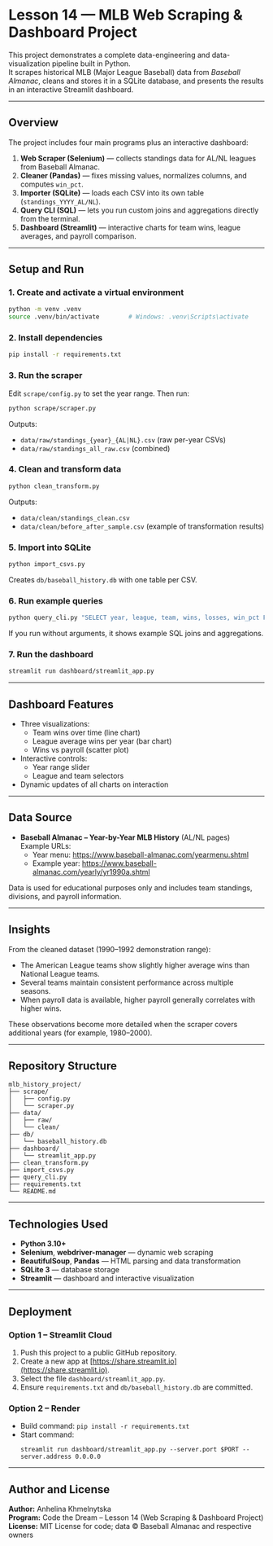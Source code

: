 # Lesson 14 — MLB Web Scraping & Dashboard Project

This project demonstrates a complete data-engineering and data-visualization pipeline built in Python.  
It scrapes historical MLB (Major League Baseball) data from *Baseball Almanac*, cleans and stores it in a SQLite database, and presents the results in an interactive Streamlit dashboard.

---

## Overview

The project includes four main programs plus an interactive dashboard:

1. **Web Scraper (Selenium)** — collects standings data for AL/NL leagues from Baseball Almanac.  
2. **Cleaner (Pandas)** — fixes missing values, normalizes columns, and computes `win_pct`.  
3. **Importer (SQLite)** — loads each CSV into its own table (`standings_YYYY_AL/NL`).  
4. **Query CLI (SQL)** — lets you run custom joins and aggregations directly from the terminal.  
5. **Dashboard (Streamlit)** — interactive charts for team wins, league averages, and payroll comparison.

---

## Setup and Run

### 1. Create and activate a virtual environment
```bash
python -m venv .venv
source .venv/bin/activate        # Windows: .venv\Scripts\activate
```

### 2. Install dependencies
```bash
pip install -r requirements.txt
```

### 3. Run the scraper
Edit `scrape/config.py` to set the year range. Then run:
```bash
python scrape/scraper.py
```

Outputs:
- `data/raw/standings_{year}_{AL|NL}.csv` (raw per-year CSVs)
- `data/raw/standings_all_raw.csv` (combined)

### 4. Clean and transform data
```bash
python clean_transform.py
```

Outputs:
- `data/clean/standings_clean.csv`
- `data/clean/before_after_sample.csv` (example of transformation results)

### 5. Import into SQLite
```bash
python import_csvs.py
```

Creates `db/baseball_history.db` with one table per CSV.

### 6. Run example queries
```bash
python query_cli.py "SELECT year, league, team, wins, losses, win_pct FROM standings_clean ORDER BY year, league, win_pct DESC LIMIT 10;"
```

If you run without arguments, it shows example SQL joins and aggregations.

### 7. Run the dashboard
```bash
streamlit run dashboard/streamlit_app.py
```

---

## Dashboard Features

- Three visualizations:
  - Team wins over time (line chart)
  - League average wins per year (bar chart)
  - Wins vs payroll (scatter plot)
- Interactive controls:
  - Year range slider
  - League and team selectors
- Dynamic updates of all charts on interaction

---

## Data Source

- **Baseball Almanac – Year-by-Year MLB History** (AL/NL pages)  
  Example URLs:  
  - Year menu: https://www.baseball-almanac.com/yearmenu.shtml  
  - Example year: https://www.baseball-almanac.com/yearly/yr1990a.shtml  

Data is used for educational purposes only and includes team standings, divisions, and payroll information.

---

## Insights

From the cleaned dataset (1990–1992 demonstration range):

- The American League teams show slightly higher average wins than National League teams.  
- Several teams maintain consistent performance across multiple seasons.  
- When payroll data is available, higher payroll generally correlates with higher wins.  

These observations become more detailed when the scraper covers additional years (for example, 1980–2000).

---

## Repository Structure

```
mlb_history_project/
├── scrape/
│   ├── config.py
│   └── scraper.py
├── data/
│   ├── raw/
│   └── clean/
├── db/
│   └── baseball_history.db
├── dashboard/
│   └── streamlit_app.py
├── clean_transform.py
├── import_csvs.py
├── query_cli.py
├── requirements.txt
└── README.md
```

---

## Technologies Used

- **Python 3.10+**
- **Selenium**, **webdriver-manager** — dynamic web scraping  
- **BeautifulSoup**, **Pandas** — HTML parsing and data transformation  
- **SQLite 3** — database storage  
- **Streamlit** — dashboard and interactive visualization  

---

## Deployment

### Option 1 – Streamlit Cloud
1. Push this project to a public GitHub repository.  
2. Create a new app at [https://share.streamlit.io](https://share.streamlit.io).  
3. Select the file `dashboard/streamlit_app.py`.  
4. Ensure `requirements.txt` and `db/baseball_history.db` are committed.

### Option 2 – Render
- Build command: `pip install -r requirements.txt`  
- Start command:  
  ```
  streamlit run dashboard/streamlit_app.py --server.port $PORT --server.address 0.0.0.0
  ```

---

## Author and License

**Author:** Anhelina Khmelnytska  
**Program:** Code the Dream – Lesson 14 (Web Scraping & Dashboard Project)  
**License:** MIT License for code; data © Baseball Almanac and respective owners
